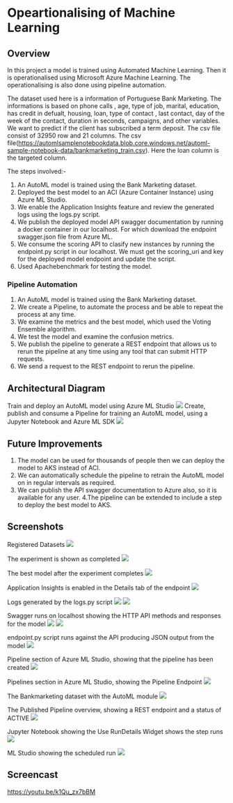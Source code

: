 # Opeartionalising of Machine Learning
## Overview
In this project a model is trained using Automated Machine Learning. Then it is operationalised using Microsoft Azure Machine Learning. The operationalising is also done using pipeline automation.

The dataset used here is a information of Portuguese Bank Marketing. The informations is based on phone calls , age, type of job, marital, education, has credit in defualt, housing, loan, type of contact , last contact, day of the week of the contact, duration in seconds, campaigns, and other variables. We want to predict if the client has subscribed a term deposit.
The csv file consist of 32950 row and 21 columns. The csv file(https://automlsamplenotebookdata.blob.core.windows.net/automl-sample-notebook-data/bankmarketing_train.csv). Here the loan column is the targeted column.

The steps involved:-
1. An AutoML model is trained using the Bank Marketing dataset.
2. Deployed the best model to an ACI (Azure Container Instance) using Azure ML Studio.
3. We enable the Application Insights feature and review the generated logs using the logs.py script.
4. We publish the deployed model API swagger documentation by running a docker container in our localhost. For which download the endpoint swagger.json file from Azure ML.
5. We consume the scoring API to clasify new instances by running the endpoint.py script in our localhost. We must get the scoring_uri and key for the deployed model endpoint and update the script.
6. Used Apachebenchmark for testing the model.

### Pipeline Automation
1. An AutoML model is trained using the Bank Marketing dataset.
2. We create a Pipeline, to automate the process and be able to repeat the process at any time.
3. We examine the metrics and the best model, which used the Voting Ensemble algorithm.
4. We test the model and examine the confusion metrics.
5. We publish the pipeline to generate a REST endpoint that allows us to rerun the pipeline at any time using any tool that can submit HTTP requests.
6. We send a request to the REST endpoint to rerun the pipeline.

## Architectural Diagram
Train and deploy an AutoML model using Azure ML Studio
![](/Images/Arch_1.png)
Create, publish and consume a Pipeline for training an AutoML model, using a Jupyter Notebook and Azure ML SDK
![](Images/Arch_2.png)

## Future Improvements
1. The model can be used for thousands of people then we can deploy the model to AKS instead of ACI.
2. We can automatically schedule the pipeline to retrain the AutoML model on in regular intervals as required.
3. We can publish the API swagger documentation to Azure also, so it is available for any user.
4.The pipeline can be extended to include a step to deploy the best model to AKS.

## Screenshots

Registered Datasets
![](Images/bank_dataset.png)

The experiment is shown as completed
![](Images/AutoML_model.png)

The best model after the experiment completes
![](Images/AutoML_model.png)

Application Insights is enabled in the Details tab of the endpoint
![](Images/endpoints_2.png)

Logs generated by the logs.py script
![](Images/logs_1.png)
![](Images/logs_2.png)

Swagger runs on localhost showing the HTTP API methods and responses for the model
![](Images/swagger_1.png)
![](Images/Swagger_2.png)

endpoint.py script runs against the API producing JSON output from the model
![](Images/endpoints_res.png)

Pipeline section of Azure ML Studio, showing that the pipeline has been created
![](Images/pipeline_2.png)

Pipelines section in Azure ML Studio, showing the Pipeline Endpoint
![](Images/pipeline_endpoints.png)

The Bankmarketing dataset with the AutoML module
![](Images/bank_dataset.png)

The Published Pipeline overview, showing a REST endpoint and a status of ACTIVE
![](Images/pipeline_overview.png)

Jupyter Notebook showing the Use RunDetails Widget shows the step runs
![](Images/rundetails.png)

ML Studio showing the scheduled run
![](Images/.png)

## Screencast

https://youtu.be/k1Qu_zx7bBM
